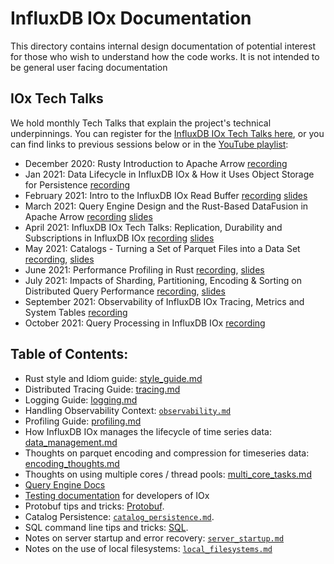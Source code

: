 # InfluxDB IOx Documentation

This directory contains internal design documentation of potential
interest for those who wish to understand how the code works. It is
not intended to be general user facing documentation

## IOx Tech Talks

We hold monthly Tech Talks that explain the project's technical underpinnings. You can register for the [InfluxDB IOx Tech Talks here](https://www.influxdata.com/community-showcase/influxdb-tech-talks/), or you can find links to previous sessions below or in the [YouTube playlist](https://www.youtube.com/playlist?list=PLYt2jfZorkDp-PKBS05kf2Yx2NrRyPAAz):

* December 2020: Rusty Introduction to Apache Arrow [recording](https://www.youtube.com/watch?v=dQFjKa9vKhM)
* Jan 2021: Data Lifecycle in InfluxDB IOx & How it Uses Object Storage for Persistence [recording](https://www.youtube.com/watch?v=KwdPifHC1Gc)
* February 2021: Intro to the InfluxDB IOx Read Buffer [recording](https://www.youtube.com/watch?v=KslD31VNqPU) [slides](https://www.slideshare.net/influxdata/influxdb-iox-tech-talks-intro-to-the-influxdb-iox-read-buffer-a-readoptimized-inmemory-query-execution-engine)
* March 2021: Query Engine Design and the Rust-Based DataFusion in Apache Arrow [recording](https://www.youtube.com/watch?v=K6eCAVEk4kU) [slides](https://www.slideshare.net/influxdata/influxdb-iox-tech-talks-query-engine-design-and-the-rustbased-datafusion-in-apache-arrow-244161934)
* April 2021: InfluxDB IOx Tech Talks: Replication, Durability and Subscriptions in InfluxDB IOx [recording](https://www.youtube.com/watch?v=UQj8ZaH5Yi4) [slides](https://www.slideshare.net/influxdata/influxdb-iox-tech-talks-replication-durability-and-subscriptions-in-influxdb-iox)
* May 2021: Catalogs - Turning a Set of Parquet Files into a Data Set [recording](https://www.youtube.com/watch?v=Zaei3l3qk0c), [slides](https://www.slideshare.net/influxdata/catalogs-turning-a-set-of-parquet-files-into-a-data-set)
* June 2021: Performance Profiling in Rust  [recording](https://www.youtube.com/watch?v=_ZNcg-nAVTM), [slides](https://www.slideshare.net/influxdata/performance-profiling-in-rust)
* July 2021: Impacts of Sharding, Partitioning, Encoding & Sorting on Distributed Query Performance [recording](https://www.youtube.com/watch?v=VHYMpItvBZQ), [slides](https://www.slideshare.net/influxdata/impacts-of-sharding-partitioning-encoding-and-sorting-on-distributed-query-performance)
* September 2021: Observability of InfluxDB IOx Tracing, Metrics and System Tables [recording](https://www.youtube.com/watch?v=tB-umdJCJQc)
* October 2021: Query Processing in InfluxDB IOx [recording](https://www.youtube.com/watch?v=9DYkWuM8xco)


## Table of Contents:

* Rust style and Idiom guide: [style_guide.md](style_guide.md)
* Distributed Tracing Guide: [tracing.md](tracing.md)
* Logging Guide: [logging.md](logging.md)
* Handling Observability Context: [`observability.md`](observability.md)
* Profiling Guide: [profiling.md](profiling.md)
* How InfluxDB IOx manages the lifecycle of time series data: [data_management.md](data_management.md)
* Thoughts on parquet encoding and compression for timeseries data: [encoding_thoughts.md](encoding_thoughts.md)
* Thoughts on using multiple cores / thread pools: [multi_core_tasks.md](multi_core_tasks.md)
* [Query Engine Docs](../query/README.md)
* [Testing documentation](testing.md) for developers of IOx
* Protobuf tips and tricks: [Protobuf](protobuf.md).
* Catalog Persistence: [`catalog_persistence.md`](catalog_persistence.md).
* SQL command line tips and tricks: [SQL](sql.md).
* Notes on server startup and error recovery: [`server_startup.md`](server_startup.md)
* Notes on the use of local filesystems: [`local_filesystems.md`](local_filesystems.md)
